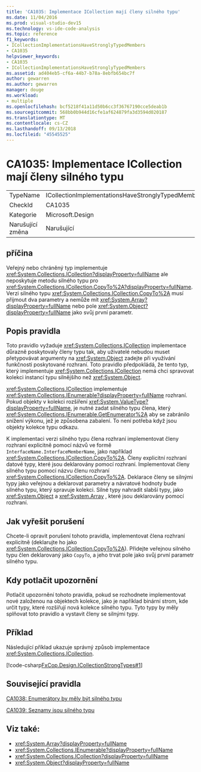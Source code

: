 ```yaml
---
title: 'CA1035: Implementace ICollection mají členy silného typu'
ms.date: 11/04/2016
ms.prod: visual-studio-dev15
ms.technology: vs-ide-code-analysis
ms.topic: reference
f1_keywords:
- ICollectionImplementationsHaveStronglyTypedMembers
- CA1035
helpviewer_keywords:
- CA1035
- ICollectionImplementationsHaveStronglyTypedMembers
ms.assetid: ad404eb5-cf6a-44b7-b78a-8ebfb654bc7f
author: gewarren
ms.author: gewarren
manager: douge
ms.workload:
- multiple
ms.openlocfilehash: bcf5218f41a11d50b6cc3f36767190cce5deab1b
ms.sourcegitcommit: 568bb0b944d16cfe1af624879fa3d3594d020187
ms.translationtype: MT
ms.contentlocale: cs-CZ
ms.lasthandoff: 09/13/2018
ms.locfileid: "45545525"
---
```

# <a name="ca1035-icollection-implementations-have-strongly-typed-members"></a>CA1035: Implementace ICollection mají členy silného typu

|||
|-|-|
|TypeName|ICollectionImplementationsHaveStronglyTypedMembers|
|CheckId|CA1035|
|Kategorie|Microsoft.Design|
|Narušující změna|Narušující|

## <a name="cause"></a>příčina
 Veřejný nebo chráněný typ implementuje <xref:System.Collections.ICollection?displayProperty=fullName> ale neposkytuje metodu silného typu pro <xref:System.Collections.ICollection.CopyTo%2A?displayProperty=fullName>. Verzi silného typu <xref:System.Collections.ICollection.CopyTo%2A> musí přijmout dva parametry a nemůže mít <xref:System.Array?displayProperty=fullName> nebo pole <xref:System.Object?displayProperty=fullName> jako svůj první parametr.

## <a name="rule-description"></a>Popis pravidla
 Toto pravidlo vyžaduje <xref:System.Collections.ICollection> implementace důrazně poskytovaly členy typu tak, aby uživatelé nebudou muset přetypovávat argumenty na <xref:System.Object> zadejte při využívání funkčnosti poskytované rozhraní. Toto pravidlo předpokládá, že tento typ, který implementuje <xref:System.Collections.ICollection> nemá chci spravovat kolekci instancí typu silnějšího než <xref:System.Object>.

 <xref:System.Collections.ICollection> implementuje <xref:System.Collections.IEnumerable?displayProperty=fullName> rozhraní. Pokud objekty v kolekci rozšíření <xref:System.ValueType?displayProperty=fullName>, je nutné zadat silného typu člena, který <xref:System.Collections.IEnumerable.GetEnumerator%2A> aby se zabránilo snížení výkonu, jež je způsobena zabalení. To není potřeba když jsou objekty kolekce typu odkazu.

 K implementaci verzi silného typu člena rozhraní implementovat členy rozhraní explicitně pomocí názvů ve formě `InterfaceName.InterfaceMemberName`, jako například <xref:System.Collections.ICollection.CopyTo%2A>. Členy explicitní rozhraní datové typy, které jsou deklarovány pomocí rozhraní. Implementovat členy silného typu pomocí názvu členu rozhraní <xref:System.Collections.ICollection.CopyTo%2A>. Deklarace členy se silnými typy jako veřejnou a deklarovat parametry a návratové hodnoty bude silného typu, který spravuje kolekci. Silné typy nahradit slabší typy, jako <xref:System.Object> a <xref:System.Array> , které jsou deklarovány pomocí rozhraní.

## <a name="how-to-fix-violations"></a>Jak vyřešit porušení
 Chcete-li opravit porušení tohoto pravidla, implementovat člena rozhraní explicitně (deklarujte ho jako <xref:System.Collections.ICollection.CopyTo%2A>). Přidejte veřejnou silného typu člen deklarovaný jako `CopyTo`, a jeho trvat pole jako svůj první parametr silného typu.

## <a name="when-to-suppress-warnings"></a>Kdy potlačit upozornění
 Potlačit upozornění tohoto pravidla, pokud se rozhodnete implementovat nové založenou na objektech kolekce, jako je například binární strom, kde určit typy, které rozšiřují nová kolekce silného typu. Tyto typy by měly splňovat toto pravidlo a vystavit členy se silnými typy.

## <a name="example"></a>Příklad
 Následující příklad ukazuje správný způsob implementace <xref:System.Collections.ICollection>.

 [!code-csharp[FxCop.Design.ICollectionStrongTypes#1](../code-quality/codesnippet/CSharp/ca1035-icollection-implementations-have-strongly-typed-members_1.cs)]

## <a name="related-rules"></a>Související pravidla
 [CA1038: Enumerátory by měly být silného typu](../code-quality/ca1038-enumerators-should-be-strongly-typed.md)

 [CA1039: Seznamy jsou silného typu](../code-quality/ca1039-lists-are-strongly-typed.md)

## <a name="see-also"></a>Viz také:

- <xref:System.Array?displayProperty=fullName>
- <xref:System.Collections.IEnumerable?displayProperty=fullName>
- <xref:System.Collections.ICollection?displayProperty=fullName>
- <xref:System.Object?displayProperty=fullName>